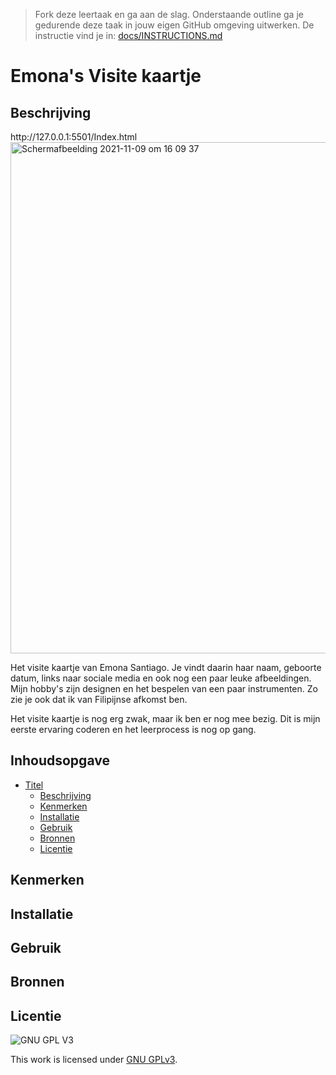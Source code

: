 > Fork deze leertaak en ga aan de slag. Onderstaande outline ga je gedurende deze taak in jouw eigen GitHub omgeving uitwerken. De instructie vind je in: [docs/INSTRUCTIONS.md](docs/INSTRUCTIONS.md)

# Emona's Visite kaartje 

## Beschrijving
<!-- Voeg een link toe naar Github Pages 🌐--> http://127.0.0.1:5501/Index.html
<!-- Voeg een mooie poster visual toe 📸 -->  <img width="818" alt="Schermafbeelding 2021-11-09 om 16 09 37" src="https://user-images.githubusercontent.com/90447045/140950552-65eb24b9-74b4-4f5a-9455-cbc6292bc264.png">

Het visite kaartje van Emona Santiago. Je vindt daarin haar naam, geboorte datum, links naar sociale media en ook nog een paar leuke afbeeldingen. Mijn hobby's zijn designen en het bespelen van een paar instrumenten. Zo zie je ook dat ik van Filipijnse afkomst ben. 

Het visite kaartje is nog erg zwak, maar ik ben er nog mee bezig. Dit is mijn eerste ervaring coderen en het leerprocess is nog op gang.

## Inhoudsopgave

- [Titel](#titel)
  * [Beschrijving](#beschrijving)
  * [Kenmerken](#kenmerken)
  * [Installatie](#installatie)
  * [Gebruik](#gebruik)
  * [Bronnen](#bronnen)
  * [Licentie](#licentie)

## Kenmerken

## Installatie

## Gebruik

## Bronnen

## Licentie

![GNU GPL V3](https://www.gnu.org/graphics/gplv3-127x51.png)

This work is licensed under [GNU GPLv3](./LICENSE).
